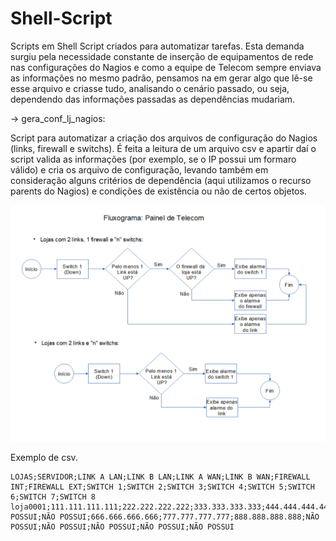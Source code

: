 # Shell-Script
Scripts em Shell Script criados para automatizar tarefas. Esta demanda surgiu pela necessidade constante de inserção de equipamentos de rede nas configurações do Nagios e como a equipe de Telecom sempre enviava as informações no mesmo padrão, pensamos na em gerar algo que lê-se esse arquivo e criasse tudo, analisando o cenário passado, ou seja, dependendo das informações passadas as dependências mudariam.

-> gera_conf_lj_nagios:

Script para automatizar a criação dos arquivos de configuração do Nagios (links, firewall e switchs). É feita a leitura de um arquivo csv e apartir daí o script valida as informações (por exemplo, se o IP possui um formaro válido) e cria os arquivo de configuração, levando também em consideração alguns critérios de dependência (aqui utilizamos o recurso parents do Nagios) e condições de existência ou não de certos objetos.

![Shell Script](Fluxograma_Painel_de_Telecom.png)

Exemplo de csv.
```
LOJAS;SERVIDOR;LINK A LAN;LINK B LAN;LINK A WAN;LINK B WAN;FIREWALL INT;FIREWALL EXT;SWITCH 1;SWITCH 2;SWITCH 3;SWITCH 4;SWITCH 5;SWITCH 6;SWITCH 7;SWITCH 8
loja0001;111.111.111.111;222.222.222.222;333.333.333.333;444.444.444.444;555.555.555.555;NÃO POSSUI;NÃO POSSUI;666.666.666.666;777.777.777.777;888.888.888.888;NÃO POSSUI;NÃO POSSUI;NÃO POSSUI;NÃO POSSUI;NÃO POSSUI
